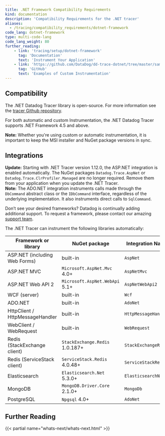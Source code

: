 ```yaml
---
title: .NET Framework Compatibility Requirements
kind: documentation
description: 'Compatibility Requirements for the .NET tracer'
aliases:
  - /tracing/compatibility_requirements/dotnet-framework
code_lang: dotnet-framework
type: multi-code-lang
code_lang_weight: 80
further_reading:
    - link: 'tracing/setup/dotnet-framework'
      tag: 'Documentation'
      text: 'Instrument Your Application'
    - link: 'https://github.com/DataDog/dd-trace-dotnet/tree/master/samples'
      tag: 'GitHub'
      text: 'Examples of Custom Instrumentation'
---
```


## Compatibility

The .NET Datadog Tracer library is open-source. For more information see the [tracer Github repository][1].

For both automatic and custom Instrumentation, the .NET Datadog Tracer supports .NET Framework 4.5 and above. 

<div class="alert alert-warning"> 
  <strong>Note:</strong> Whether you're using custom or automatic instrumentation, it is important to keep the MSI installer and NuGet package versions in sync.
</div>


## Integrations

<div class="alert alert-info"> 
  <strong>Update:</strong> Starting with .NET Tracer version 1.12.0, the ASP.NET integration is enabled automatically. The NuGet packages <code>Datadog.Trace.AspNet</code> or <code>Datadog.Trace.ClrProfiler.Managed</code> are no longer required. Remove them from your application when you update the .NET Tracer.
</div>

<div class="alert alert-warning">
<strong>Note:</strong> The ADO.NET integration instruments calls made through the <code>DbCommand</code> abstract class or the <code>IDbCommand</code> interface, regardless of the underlying implementation. It also instruments direct calls to <code>SqlCommand</code>.
</div>

Don’t see your desired frameworks? Datadog is continually adding additional support. To request a framework, please contact our amazing [support team][2].



The .NET Tracer can instrument the following libraries automatically:

| Framework or library            | NuGet package                  | Integration Name     |
| ------------------------------- | ------------------------------ | -------------------- |
| ASP.NET (including Web Forms)   | built-in                       | `AspNet`             |
| ASP.NET MVC                     | `Microsoft.AspNet.Mvc` 4.0+    | `AspNetMvc`          |
| ASP.NET Web API 2               | `Microsoft.AspNet.WebApi` 5.1+ | `AspNetWebApi2`      |
| WCF (server)                    | built-in                       | `Wcf`                |
| ADO.NET                         | built-in                       | `AdoNet`             |
| HttpClient / HttpMessageHandler | built-in                       | `HttpMessageHandler` |
| WebClient / WebRequest          | built-in                       | `WebRequest`         |
| Redis (StackExchange client)    | `StackExchange.Redis` 1.0.187+ | `StackExchangeRedis` |
| Redis (ServiceStack client)     | `ServiceStack.Redis` 4.0.48+   | `ServiceStackRedis`  |
| Elasticsearch                   | `Elasticsearch.Net` 5.3.0+     | `ElasticsearchNet`   |
| MongoDB                         | `MongoDB.Driver.Core` 2.1.0+   | `MongoDb`            |
| PostgreSQL                      | `Npgsql` 4.0+                  | `AdoNet`             |


## Further Reading

{{< partial name="whats-next/whats-next.html" >}}

[1]: https://github.com/DataDog/dd-trace-dotnet
[2]: /help/
